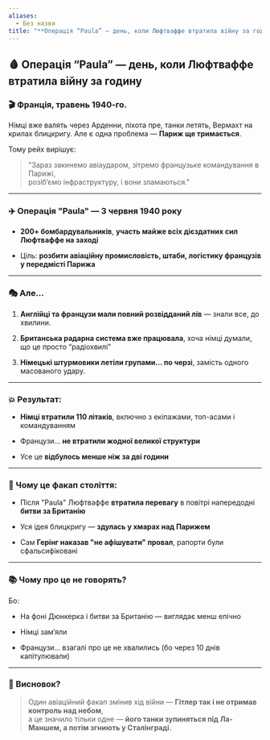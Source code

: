 ```yaml
---
aliases:
  - Без назви
title: "**Операція “Paula” — день, коли Люфтваффе втратила війну за годину**"
---
```

## 🩸 **Операція “Paula” — день, коли Люфтваффе втратила війну за годину**

### 🎬 Франція, травень 1940-го.

Німці вже валять через Арденни, піхота пре, танки летять, Вермахт на крилах блицкригу. Але є одна проблема — **Париж ще тримається**.

Тому рейх вирішує:

> "Зараз закинемо авіаударом, зітремо французьке командування в Парижі,  
> розібʼємо інфраструктуру, і вони зламаються."

---

### ✈️ Операція "Paula" — 3 червня 1940 року

- **200+ бомбардувальників**, **участь майже всіх дієздатних сил Люфтваффе на заході**
    
- Ціль: **розбити авіаційну промисловість, штаби, логістику французів у передмісті Парижа**
    

---

### 🎭 Але…

1. **Англійці та французи мали повний розвідданий лів** — знали все, до хвилини.
    
2. **Британська радарна система вже працювала**, хоча німці думали, що це просто “радіохвилі”
    
3. **Німецькі штурмовики летіли групами… по черзі**, замість одного масованого удару.
    

---

### 💥 Результат:

- **Німці втратили 110 літаків**, включно з екіпажами, топ-асами і командуванням
    
- Французи... **не втратили жодної великої структури**
    
- Усе це **відбулось менше ніж за дві години**
    

---

### 🤡 Чому це факап століття:

- Після "Paula" Люфтваффе **втратила перевагу** в повітрі напередодні **битви за Британію**
    
- Уся ідея блицкригу — **здулась у хмарах над Парижем**
    
- Сам **Герінг наказав "не афішувати" провал**, рапорти були сфальсифіковані
    

---

### 📚 Чому про це не говорять?

Бо:

- На фоні Дюнкерка і битви за Британію — виглядає менш епічно
    
- Німці зам’яли
    
- Французи… взагалі про це не хвалились (бо через 10 днів капітулювали)
    

---

### 🧠 Висновок?

> Один авіаційний факап змінив хід війни — **Гітлер так і не отримав контроль над небом**,  
> а це значило тільки одне — **його танки зупиняться під Ла-Маншем, а потім згниють у Сталінграді.**